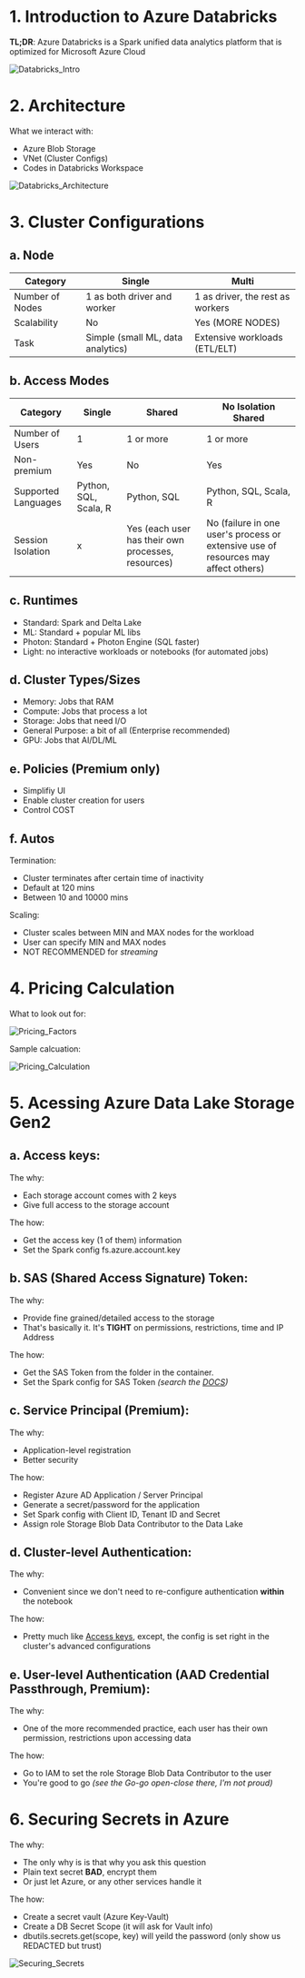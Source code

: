# 1. Introduction to Azure Databricks

**TL;DR**: Azure Databricks is a Spark unified data analytics platform that is optimized for Microsoft Azure Cloud

![Databricks_Intro](./Images/Databricks_Intro.png)

# 2. Architecture

What we interact with:
- Azure Blob Storage
- VNet (Cluster Configs)
- Codes in Databricks Workspace

![Databricks_Architecture](./Images/Databricks_Architecture.png)

# 3. Cluster Configurations
## a. Node

| Category | Single | Multi |
| -- | -- | -- |
| Number of Nodes | 1 as both driver and worker | 1 as driver, the rest as workers |
| Scalability | No | Yes (MORE NODES) |
| Task | Simple (small ML, data analytics) | Extensive workloads (ETL/ELT) |

## b. Access Modes

| Category | Single | Shared | No Isolation Shared |
| -- | -- | -- | -- |
| Number of Users | 1 | 1 or more | 1 or more |
| Non-premium | Yes | No | Yes |
| Supported Languages | Python, SQL, Scala, R | Python, SQL | Python, SQL, Scala, R |
| Session Isolation | x | Yes (each user has their own processes, resources) | No (failure in one user's process or extensive use of resources may affect others) |

## c. Runtimes

- Standard: Spark and Delta Lake
- ML: Standard + popular ML libs
- Photon: Standard + Photon Engine (SQL faster)
- Light: no interactive workloads or notebooks (for automated jobs)

## d. Cluster Types/Sizes

- Memory: Jobs that RAM
- Compute: Jobs that process a lot
- Storage: Jobs that need I/O
- General Purpose: a bit of all (Enterprise recommended)
- GPU: Jobs that AI/DL/ML

## e. Policies (Premium only)

- Simplifiy UI
- Enable cluster creation for users
- Control COST

## f. Autos

Termination:
- Cluster terminates after certain time of inactivity
- Default at 120 mins
- Between 10 and 10000 mins

Scaling:
- Cluster scales between MIN and MAX nodes for the workload
- User can specify MIN and MAX nodes
- NOT RECOMMENDED for *streaming*

# 4. Pricing Calculation

What to look out for:

![Pricing_Factors](./Images/Pricing_Factors.png)

Sample calcuation:

![Pricing_Calculation](./Images/Pricing_Calculation.png)

# 5. Acessing Azure Data Lake Storage Gen2

## a. Access keys:

The why:
- Each storage account comes with 2 keys
- Give full access to the storage account

The how:
- Get the access key (1 of them) information
- Set the Spark config fs.azure.account.key

## b. SAS (Shared Access Signature) Token:

The why:
- Provide fine grained/detailed access to the storage
- That's basically it. It's **TIGHT** on permissions, restrictions, time and IP Address

The how:
- Get the SAS Token from the folder in the container.
- Set the Spark config for SAS Token *(search the [DOCS](https://learn.microsoft.com/en-us/azure/databricks/connect/storage/azure-storage))*

## c. Service Principal (Premium):

The why:
- Application-level registration
- Better security

The how:
- Register Azure AD Application / Server Principal
- Generate a secret/password for the application
- Set Spark config with Client ID, Tenant ID and Secret
- Assign role Storage Blob Data Contributor to the Data Lake

## d. Cluster-level Authentication:

The why:
- Convenient since we don't need to re-configure authentication **within** the notebook

The how:
- Pretty much like [Access keys](#a-access-keys), except, the config is set right in the cluster's advanced configurations

## e. User-level Authentication (AAD Credential Passthrough, Premium):

The why:
- One of the more recommended practice, each user has their own permission, restrictions upon accessing data

The how:
- Go to IAM to set the role Storage Blob Data Contributor to the user
- You're good to go *(see the Go-go open-close there, I'm not proud)*

# 6. Securing Secrets in Azure

The why:
- The only why is is that why you ask this question
- Plain text secret **BAD**, encrypt them
- Or just let Azure, or any other services handle it

The how:
- Create a secret vault (Azure Key-Vault)
- Create a DB Secret Scope (it will ask for Vault info)
- dbutils.secrets.get(scope, key) will yeild the password (only show us REDACTED but trust)

![Securing_Secrets](./Images/Securing_Secrets.png)